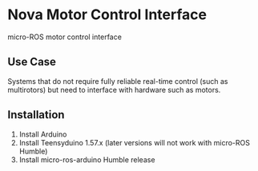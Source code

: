 # Nova Motor Control Interface

micro-ROS motor control interface

## Use Case
Systems that do not require fully reliable real-time control (such as multirotors) but need to interface with hardware such as motors.

## Installation

1. Install Arduino
2. Install Teensyduino 1.57.x (later versions will not work with micro-ROS Humble)
3. Install micro-ros-arduino Humble release
